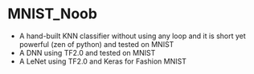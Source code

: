# MNIST_Noob

* A hand-built KNN classifier without using any loop and it is short yet powerful (zen of python) and tested on MNIST
* A DNN using TF2.0 and tested on MNIST
* A LeNet using TF2.0 and Keras for Fashion MNIST
